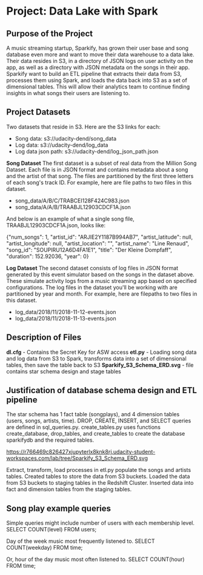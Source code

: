 # Project: Data Lake with Spark

## Purpose of the Project
A music streaming startup, Sparkify, has grown their user base and song database even more and want to move their data warehouse to a data lake. Their data resides in S3, in a directory of JSON logs on user activity on the app, as well as a directory with JSON metadata on the songs in their app.
Sparkify want to build an ETL pipeline that extracts their data from S3, processes them using Spark, and loads the data back into S3 as a set of dimensional tables. This will allow their analytics team to continue finding insights in what songs their users are listening to.

## Project Datasets
Two datasets that reside in S3. Here are the S3 links for each:

- Song data: s3://udacity-dend/song_data
- Log data: s3://udacity-dend/log_data
- Log data json path: s3://udacity-dend/log_json_path.json

**Song Dataset**
The first dataset is a subset of real data from the Million Song Dataset. Each file is in JSON format and contains metadata about a song and the artist of that song. The files are partitioned by the first three letters of each song's track ID. For example, here are file paths to two files in this dataset.

- song_data/A/B/C/TRABCEI128F424C983.json
- song_data/A/A/B/TRAABJL12903CDCF1A.json

And below is an example of what a single song file, TRAABJL12903CDCF1A.json, looks like:

{"num_songs": 1, "artist_id": "ARJIE2Y1187B994AB7", "artist_latitude": null, "artist_longitude": null, "artist_location": "", "artist_name": "Line Renaud", "song_id": "SOUPIRU12A6D4FA1E1", "title": "Der Kleine Dompfaff", "duration": 152.92036, "year": 0}

**Log Dataset**
The second dataset consists of log files in JSON format generated by this event simulator based on the songs in the dataset above. These simulate activity logs from a music streaming app based on specified configurations.
The log files in the dataset you'll be working with are partitioned by year and month. For example, here are filepaths to two files in this dataset.

- log_data/2018/11/2018-11-12-events.json
- log_data/2018/11/2018-11-13-events.json


## Description of Files
**dl.cfg** - Contains the Secret Key for ASW access
**etl.py** - Loading song data and log data from S3 to Spark, transforms data into a set of dimensional tables, then save the table back to S3
**Sparkify_S3_Schema_ERD.svg** - file contains star schema design and stage tables

## Justification of database schema design and ETL pipeline
The star schema has 1 fact table (songplays), and 4 dimension tables (users, songs, artists, time). DROP, CREATE, INSERT, and SELECT queries are defined in sql_queries.py. create_tables.py uses functions create_database, drop_tables, and create_tables to create the database sparkifydb and the required tables.

<https://r766469c826427xjupyterlx8knk8rj.udacity-student-workspaces.com/lab/tree/Sparkify_S3_Schema_ERD.svg>

Extract, transform, load processes in etl.py populate the songs and artists tables. Created tables to store the data from S3 buckets. Loaded the data from S3 buckets to staging tables in the Redshift Cluster. Inserted data into fact and dimension tables from the staging tables.

## Song play example queries
Simple queries might include number of users with each membership level.
SELECT COUNT(level) FROM users;

Day of the week music most frequently listened to.
SELECT COUNT(weekday) FROM time;

Or, hour of the day music most often listened to.
SELECT COUNT(hour) FROM time;